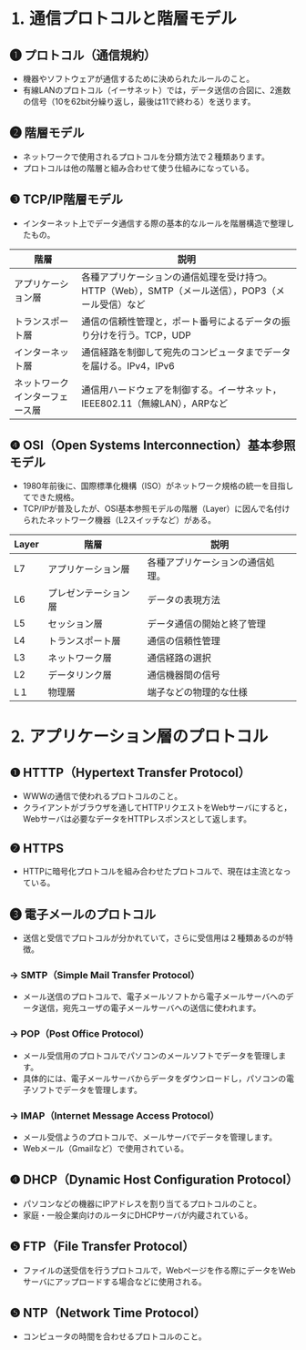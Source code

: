 # ⒈ 通信プロトコルと階層モデル

## ❶ プロトコル（通信規約）
- 機器やソフトウェアが通信するために決められたルールのこと。
- 有線LANのプロトコル（イーサネット）では，データ送信の合図に、2進数の信号（10を62bit分繰り返し，最後は11で終わる）を送ります。

## ❷ 階層モデル
- ネットワークで使用されるプロトコルを分類方法で２種類あります。
- プロトコルは他の階層と組み合わせて使う仕組みになっている。

## ❸ TCP/IP階層モデル
- インターネット上でデータ通信する際の基本的なルールを階層構造で整理したもの。

| 階層 | 説明 |
| --- | --- |
| アプリケーション層 | 各種アプリケーションの通信処理を受け持つ。　HTTP（Web），SMTP（メール送信），POP3（メール受信）など |
| トランスポート層 | 通信の信頼性管理と，ポート番号によるデータの振り分けを行う。TCP，UDP |
| インターネット層 | 通信経路を制御して宛先のコンピュータまでデータを届ける。IPv4，IPv6 |
| ネットワークインターフェース層 | 通信用ハードウェアを制御する。イーサネット，IEEE802.11（無線LAN），ARPなど |

## ❹ OSI（Open Systems Interconnection）基本参照モデル
- 1980年前後に、国際標準化機構（ISO）がネットワーク規格の統一を目指してできた規格。
- TCP/IPが普及したが、OSI基本参照モデルの階層（Layer）に因んで名付けられたネットワーク機器（L2スイッチなど）がある。

| Layer | 階層 | 説明 |
| --- | --- | --- |
| L7 | アプリケーション層 | 各種アプリケーションの通信処理。 |
| L6 | プレゼンテーション層 | データの表現方法 |
| L5 | セッション層 | データ通信の開始と終了管理 |
| L4 | トランスポート層 | 通信の信頼性管理 |
| L3 | ネットワーク層 | 通信経路の選択 |
| L2 | データリンク層 | 通信機器間の信号 |
| L１ | 物理層 | 端子などの物理的な仕様 |

# ⒉ アプリケーション層のプロトコル

## ❶ HTTTP（Hypertext Transfer Protocol）
- WWWの通信で使われるプロトコルのこと。
- クライアントがブラウザを通してHTTPリクエストをWebサーバにすると，Webサーバは必要なデータをHTTPレスポンスとして返します。

## ❷ HTTPS
- HTTPに暗号化プロトコルを組み合わせたプロトコルで、現在は主流となっている。

## ❸ 電子メールのプロトコル
- 送信と受信でプロトコルが分かれていて，さらに受信用は２種類あるのが特徴。

### → SMTP（Simple Mail Transfer Protocol）
- メール送信のプロトコルで、電子メールソフトから電子メールサーバへのデータ送信，宛先ユーザの電子メールサーバへの送信に使われます。
### → POP（Post Office Protocol）
- メール受信用のプロトコルでパソコンのメールソフトでデータを管理します。
- 具体的には、電子メールサーバからデータをダウンロードし，パソコンの電子ソフトでデータを管理します。
### → IMAP（Internet Message Access Protocol）
- メール受信ようのプロトコルで、メールサーバでデータを管理します。
- Webメール（Gmailなど）で使用されている。

## ❹ DHCP（Dynamic Host Configuration Protocol）
- パソコンなどの機器にIPアドレスを割り当てるプロトコルのこと。
- 家庭・一般企業向けのルータにDHCPサーバが内蔵されている。

## ❺ FTP（File Transfer Protocol）
- ファイルの送受信を行うプロトコルで，Webページを作る際にデータをWebサーバにアップロードする場合などに使用される。

## ❺  NTP（Network Time Protocol）
- コンピュータの時間を合わせるプロトコルのこと。
